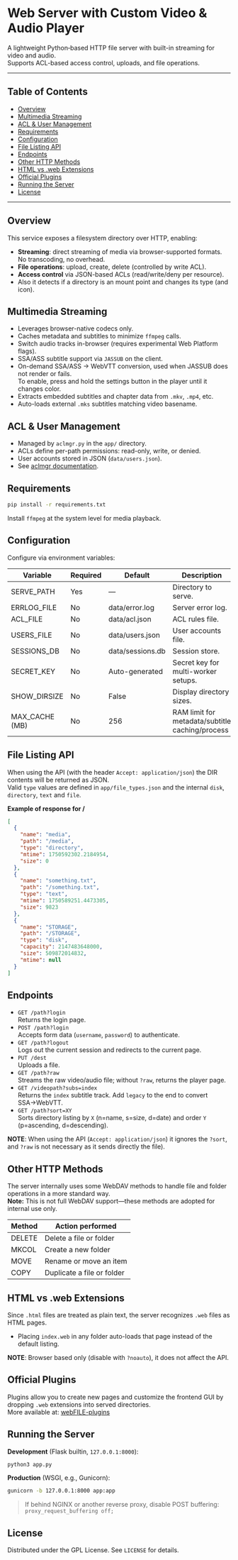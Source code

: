 # Web Server with Custom Video & Audio Player

A lightweight Python‐based HTTP file server with built-in streaming for video and audio.     
Supports ACL-based access control, uploads, and file operations.    

---

## Table of Contents
- [Overview](#overview)  
- [Multimedia Streaming](#multimedia-streaming)  
- [ACL & User Management](#acl--user-management)  
- [Requirements](#requirements)  
- [Configuration](#configuration)  
- [File Listing API](#file-listing-api)  
- [Endpoints](#endpoints)
- [Other HTTP Methods](#other-http-methods)  
- [HTML vs .web Extensions](#html-vs-web-extensions)  
- [Official Plugins](#official-plugins)  
- [Running the Server](#running-the-server)  
- [License](#license)  

---

## Overview
This service exposes a filesystem directory over HTTP, enabling:  
- **Streaming**: direct streaming of media via browser-supported formats. No transcoding, no overhead.
- **File operations**: upload, create, delete (controlled by write ACL).  
- **Access control** via JSON-based ACLs (read/write/deny per resource).    
- Also it detects if a directory is an mount point and changes its type (and icon).  

## Multimedia Streaming
- Leverages browser-native codecs only.  
- Caches metadata and subtitles to minimize `ffmpeg` calls.  
- Switch audio tracks in-browser (requires experimental Web Platform flags).  
- SSA/ASS subtitle support via `JASSUB` on the client.  
- On-demand SSA/ASS → WebVTT conversion, used when JASSUB does not render or fails.    
  To enable, press and hold the settings button in the player until it changes color.
- Extracts embedded subtitles and chapter data from `.mkv`, `.mp4`, etc.  
- Auto-loads external `.mks` subtitles matching video basename.

## ACL & User Management
- Managed by `aclmgr.py` in the `app/` directory.  
- ACLs define per-path permissions: read-only, write, or denied.  
- User accounts stored in JSON (`data/users.json`).  
- See [aclmgr documentation](aclmgr.md).

## Requirements
```bash
pip install -r requirements.txt
```  
Install `ffmpeg` at the system level for media playback.

## Configuration
Configure via environment variables:

| Variable       | Required | Default            | Description                                     |
| -------------- | -------- | ------------------ | ----------------------------------------------- |
| SERVE_PATH     | Yes      | —                  | Directory to serve.                             |
| ERRLOG_FILE    | No       | data/error.log     | Server error log.                               |
| ACL_FILE       | No       | data/acl.json      | ACL rules file.                                 |
| USERS_FILE     | No       | data/users.json    | User accounts file.                             |
| SESSIONS_DB    | No       | data/sessions.db   | Session store.                                  |
| SECRET_KEY     | No       | Auto-generated     | Secret key for multi-worker setups.             |
| SHOW_DIRSIZE   | No       | False              | Display directory sizes.                        |
| MAX_CACHE (MB) | No       | 256                | RAM limit for metadata/subtitle caching/process |


## File Listing API
When using the API (with the header `Accept: application/json`) the DIR contents will be returned as JSON.  
Valid `type` values are defined in `app/file_types.json` and the internal `disk`, `directory`, `text` and `file`.

**Example of response for /**  
```json
[
  {
    "name": "media",
    "path": "/media",
    "type": "directory",
    "mtime": 1750592302.2184954,
    "size": 0
  },
  {
    "name": "something.txt",
    "path": "/something.txt",
    "type": "text",
    "mtime": 1750589251.4473305,
    "size": 9823
  },
  {
    "name": "STORAGE",
    "path": "/STORAGE",
    "type": "disk",
    "capacity": 2147483648000,
    "size": 509872014832,
    "mtime": null
  }
]
```

## Endpoints
- `GET /path?login`  
  Returns the login page. 
- `POST /path?login`  
  Accepts form data (`username`, `password`) to authenticate.  
- `GET /path?logout`  
  Logs out the current session and redirects to the current page.  
- `PUT /dest`  
  Uploads a file.   
- `GET /path?raw`  
  Streams the raw video/audio file; without `?raw`, returns the player page.  
- `GET /videopath?subs=index`  
  Returns the `index` subtitle track. Add `legacy` to the end to convert SSA→WebVTT.  
- `GET /path?sort=XY`  
  Sorts directory listing by `X` (n=name, s=size, d=date) and order `Y` (p=ascending, d=descending).  

**NOTE**: When using the API (`Accept: application/json`) it ignores the `?sort`, and `?raw` is not necessary as it sends directly the file).    


## Other HTTP Methods
The server internally uses some WebDAV methods to handle file and folder operations in a more standard way.   
**Note:** This is not full WebDAV support—these methods are adopted for internal use only.    

| Method | Action performed            |
|--------|-----------------------------|
| DELETE | Delete a file or folder     |
| MKCOL  | Create a new folder         |
| MOVE   | Rename or move an item      |
| COPY   | Duplicate a file or folder  |

## HTML vs .web Extensions
Since `.html` files are treated as plain text, the server recognizes `.web` files as HTML pages.  
- Placing `index.web` in any folder auto-loads that page instead of the default listing.    

**NOTE**: Browser based only (disable with `?noauto`), it does not affect the API.

## Official Plugins
Plugins allow you to create new pages and customize the frontend GUI by dropping `.web` extensions into served directories.  
More available at: [webFILE-plugins](https://github.com/Sergio00166/webFILE-plugins)

## Running the Server
**Development** (Flask builtin, `127.0.0.1:8000`):
```bash
python3 app.py
```

**Production** (WSGI, e.g., Gunicorn):
```bash
gunicorn -b 127.0.0.1:8000 app:app
```

> If behind NGINX or another reverse proxy, disable POST buffering:  
> `proxy_request_buffering off;`

## License
Distributed under the GPL License. See `LICENSE` for details.
